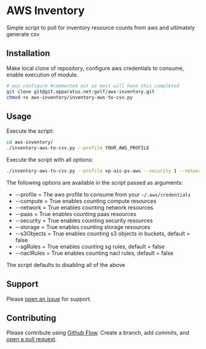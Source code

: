 # AWS Inventory

Simple script to poll for inventory resource counts from aws and ultimately generate csv

## Installation

Make local clone of repository, configure aws credentials to consume, enable execution of module.

```sh
# aws configure #commented out as most will have this completed
git clone git@git.apparatus.net:golf/aws-inventory.git
chmod +x aws-inventory/inventory-aws-to-csv.py
```

## Usage

Execute the script:

```sh
cd aws-inventory/
./inventory-aws-to-csv.py --profile YOUR_AWS_PROFILE
```

Execute the script with all options:
```sh
./inventory-aws-to-csv.py --profile vp-ais-ps-aws --security 1 --network 1 --compute 1 --paas 1 --storage 1 --s3Objects 1 --naclRules 1 --sgRules 1
```

The following options are available in the script passed as arguments:

* --profile = The aws profile to consume from your `~/.aws/credentials`
* --compute = True enables counting compute resources
* --network = True enables counting network resources
* --paas = True enables counting paas resources
* --security = True enables counting security resources
* --storage = True enables counting storage resources
* --s3Objects = True enables counting s3 objects in buckets, default = false
* --sgRules = True enables counting sg rules, default = false
* --naclRules = True enables counting nacl rules, default = false

The script defaults to disabling all of the above

## Support

Please [open an issue](https://git.apparatus.net/golf/aws-inventory/issues/new) for support.

## Contributing

Please contribute using [Github Flow](https://guides.github.com/introduction/flow/). Create a branch, add commits, and [open a pull request](https://git.apparatus.net/golf/aws-inventory/merge_requests/new).
